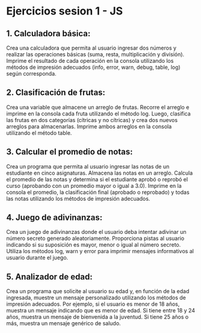 # Ejercicios sesion 1 - JS 

## 1. Calculadora básica:
Crea una calculadora que permita al usuario ingresar dos números y realizar las operaciones
básicas (suma, resta, multiplicación y división). Imprime el resultado de cada operación en la
consola utilizando los métodos de impresión adecuados (info, error, warn, debug, table, log) según
corresponda.
## 2. Clasificación de frutas:
Crea una variable que almacene un arreglo de frutas. Recorre el arreglo e imprime en la consola
cada fruta utilizando el método log. Luego, clasifica las frutas en dos categorías (cítricas y no
cítricas) y crea dos nuevos arreglos para almacenarlas. Imprime ambos arreglos en la consola
utilizando el método table.
## 3. Calcular el promedio de notas:
Crea un programa que permita al usuario ingresar las notas de un estudiante en cinco asignaturas.
Almacena las notas en un arreglo. Calcula el promedio de las notas y determina si el estudiante
aprobó o reprobó el curso (aprobando con un promedio mayor o igual a 3.0). Imprime en la
consola el promedio, la clasificación final (aprobado o reprobado) y todas las notas utilizando los
métodos de impresión adecuados.
## 4. Juego de adivinanzas:
Crea un juego de adivinanzas donde el usuario deba intentar adivinar un número secreto generado
aleatoriamente. Proporciona pistas al usuario indicando si su suposición es mayor, menor o igual al
número secreto. Utiliza los métodos log, warn y error para imprimir mensajes informativos al
usuario durante el juego.
## 5. Analizador de edad:
Crea un programa que solicite al usuario su edad y, en función de la edad ingresada, muestre un
mensaje personalizado utilizando los métodos de impresión adecuados. Por ejemplo, si el usuario
es menor de 18 años, muestra un mensaje indicando que es menor de edad. Si tiene entre 18 y 24
años, muestra un mensaje de bienvenida a la juventud. Si tiene 25 años o más, muestra un
mensaje genérico de saludo.